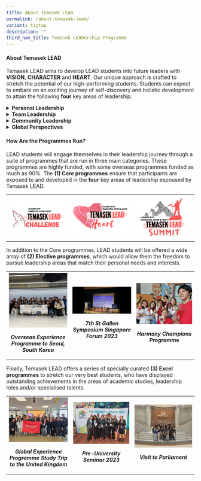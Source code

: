 ```yaml
---
title: About Temasek LEAD
permalink: /about-temasek-lead/
variant: tiptap
description: ""
third_nav_title: Temasek LEADership Programme
---
```

<h4><strong>About Temasek LEAD</strong></h4>
<p>Temasek LEAD aims to develop LEAD students into future leaders with <strong>VISION</strong>, <strong>CHARACTER</strong> and <strong>HEART</strong>.
Our unique approach is crafted to stretch the potential of our high-performing
students. Students can expect to embark on an exciting journey of self-discovery
and holistic development to attain the following <strong>four</strong> key
areas of leadership:</p>
<div data-type="detailGroup" class="isomer-accordion-group isomer-accordion isomer-accordion-white">
<details class="isomer-details">
<summary><strong>Personal Leadership</strong>
</summary>
<div data-type="detailsContent" class="isomer-details-content">
<p>LEAD students will be developed to become effective leaders by raising
their self-awareness, helping them understand their leadership profile
and providing them with opportunities to lead from their strengths. Students
will be provided opportunities to learn essential skills such as effective
communication, planning and organising, problem solving, decision making
and situational adaptability.</p>
<p></p>
<table style="minWidth: 75px">
<colgroup>
<col>
<col>
<col>
</colgroup>
<tbody>
<tr>
<th rowspan="1" colspan="1">
<div class="isomer-image-wrapper">
<img style="width: 100%" height="auto" width="100%" alt="" src="/images/Events/Temasek LEAD/Professional_Development_Workshops.png">
</div>
<p><em>Professional Development Workshops</em>
</p>
</th>
<th rowspan="1" colspan="1">
<div class="isomer-image-wrapper">
<img style="width: 100%" height="auto" width="100%" alt="" src="/images/Events/Temasek LEAD/Leadership_Development_Workshops.png">
</div>
<p><em>Leadership Development Workshops</em>
</p>
</th>
<th rowspan="1" colspan="1">
<div class="isomer-image-wrapper">
<img style="width: 100%" height="auto" width="100%" alt="" src="/images/Events/Temasek LEAD/Mentorship_Programmes.jpg">
</div>
<p><em>Mentorship Programmes</em>
</p>
</th>
</tr>
</tbody>
</table>
</div>
</details>
</div>
<div data-type="detailGroup" class="isomer-accordion-group isomer-accordion isomer-accordion-white">
<details class="isomer-details">
<summary><strong>Team Leadership</strong>
</summary>
<div data-type="detailsContent" class="isomer-details-content">
<p>LEAD students will be offered practice and experiential platforms to lead
in challenging situations. They will acquire skills to organise teams,
strengthen their awareness of teamwork and group dynamics, develop team
resilience, conflict management and negotiation skills, emotional intelligence,
and collaboration strategies. Exciting outdoor adventure programmes, including
caving and white water rafting in various countries, will dev elop their
capabilities to overcome team challenges.</p>
<p></p>
<table style="minWidth: 75px">
<colgroup>
<col>
<col>
<col>
</colgroup>
<tbody>
<tr>
<th rowspan="1" colspan="1">
<div class="isomer-image-wrapper">
<img style="width: 100%" height="auto" width="100%" alt="" src="/images/Events/Temasek LEAD/Overseas_Adventure_Trips.jpg">
</div>
<p><em>Overseas Adventure Trips</em>
</p>
</th>
<th rowspan="1" colspan="1">
<div class="isomer-image-wrapper">
<img style="width: 100%" height="auto" width="100%" alt="" src="/images/Events/Temasek LEAD/Adventure_Learning_Expeditions.jpg">
</div>
<p><em>Adventure Learning Expeditions</em>
</p>
</th>
<th rowspan="1" colspan="1">
<div class="isomer-image-wrapper">
<img style="width: 100%" height="auto" width="100%" alt="" src="/images/Events/Temasek LEAD/Team_Building_Workshops.jpg">
</div>
<p><em>Team Building Workshops</em>
</p>
</th>
</tr>
</tbody>
</table>
</div>
</details>
</div>
<div data-type="detailGroup" class="isomer-accordion-group isomer-accordion isomer-accordion-white">
<details class="isomer-details">
<summary><strong>Community Leadership</strong>
</summary>
<div data-type="detailsContent" class="isomer-details-content">
<p>LEAD students are given platforms to be actively engaged in leading service
learning initiatives, both locally and overseas. The programme aims to
groom compassionate leaders with a heart for others, who think beyond themselves
and their immediate teams, to be socially responsible citizens, and to
serve and care for their community.</p>
<p></p>
<table style="minWidth: 75px">
<colgroup>
<col>
<col>
<col>
</colgroup>
<tbody>
<tr>
<th rowspan="1" colspan="1">
<div class="isomer-image-wrapper">
<img style="width: 100%" height="auto" width="100%" alt="" src="/images/Events/Temasek LEAD/Overseas_Community_Leadership_Projects.jpg">
</div>
<p><em>Overseas Community Leadership Projects</em>
</p>
</th>
<th rowspan="1" colspan="1">
<div class="isomer-image-wrapper">
<img style="width: 100%" height="auto" width="100%" alt="" src="/images/Events/Temasek LEAD/Community_Outreach_in_Singapore.jpg">
</div>
<p><em>Community Outreach in Singapore</em>
</p>
</th>
<th rowspan="1" colspan="1">
<div class="isomer-image-wrapper">
<img style="width: 100%" height="auto" width="100%" alt="" src="/images/Events/Temasek LEAD/Self_initiated_Community_Events.jpg">
</div>
<p><em>Self-initiated Community Events</em>
</p>
</th>
</tr>
</tbody>
</table>
</div>
</details>
</div>
<div data-type="detailGroup" class="isomer-accordion-group isomer-accordion isomer-accordion-white">
<details class="isomer-details">
<summary><strong>Global Perspectives</strong>
</summary>
<div data-type="detailsContent" class="isomer-details-content">
<p>Finally, LEAD students are provided opportunities to engage global and
local government agencies, non-governmental organisations, industries,
and educational institutions. They will develop 21st century competencies,
such as critical and inventive thinking, global awareness and cross-cultural
skills, change readiness, and an enterprising spirit; and be groomed to
be adaptable future-oriented leaders. LEAD students can look forward to
participating in immersive and intellectual symposiums such as those organised
by the United Nations, local and overseas universities and agencies, as
well as engagements with government officials, industry and thought leaders,
and exchanges with peers across the world.</p>
<p></p>
<table style="minWidth: 75px">
<colgroup>
<col>
<col>
<col>
</colgroup>
<tbody>
<tr>
<th rowspan="1" colspan="1">
<div class="isomer-image-wrapper">
<img style="width: 100%" height="auto" width="100%" alt="" src="/images/Events/Temasek LEAD/Local_Forums.png">
</div>
<p><em>Local Forums</em>
</p>
</th>
<th rowspan="1" colspan="1">
<div class="isomer-image-wrapper">
<img style="width: 100%" height="auto" width="100%" alt="" src="/images/Events/Temasek LEAD/Overseas_Conferences.jpg">
</div>
<p><em>Overseas Conferences</em>
</p>
</th>
<th rowspan="1" colspan="1">
<div class="isomer-image-wrapper">
<img style="width: 100%" height="auto" width="100%" alt="" src="/images/Events/Temasek LEAD/Overseas_Exchange_Programmes.jpg">
</div>
<p><em>Overseas Exchange Programmes</em>
</p>
</th>
</tr>
</tbody>
</table>
</div>
</details>
</div>
<h4><strong>How Are the Programmes Run?</strong></h4>
<p>LEAD students will engage themselves in their leadership journey through
a suite of programmes that are run in three main categories. These programmes
are highly funded, with some overseas programmes funded as much as 90%.
The&nbsp;<strong>(1) Core programmes</strong>&nbsp;ensure that participants
are exposed to and developed in the <strong>four</strong> key areas of leadership
espoused by Temasek LEAD.&nbsp;&nbsp;</p>
<table style="minWidth: 75px">
<colgroup>
<col>
<col>
<col>
</colgroup>
<tbody>
<tr>
<th rowspan="1" colspan="1">
<div class="isomer-image-wrapper">
<img style="width: 100%" height="auto" width="100%" alt="" src="/images/Events/Temasek LEAD/Temasek_LEAD_Challenge_Logo_1.png">
</div>
</th>
<th rowspan="1" colspan="1">
<div class="isomer-image-wrapper">
<img style="width: 100%" height="auto" width="100%" alt="" src="/images/Events/Temasek LEAD/LEAD_Heart.png">
</div>
</th>
<th rowspan="1" colspan="1">
<div class="isomer-image-wrapper">
<img style="width: 100%" height="auto" width="100%" alt="" src="/images/Events/Temasek LEAD/LEAD_Summit.png">
</div>
</th>
</tr>
</tbody>
</table>
<p>In addition to the Core programmes, LEAD students will be offered a wide
array of&nbsp;<strong>(2) Elective programmes</strong>, which would allow
them the freedom to pursue leadership areas that match their personal needs
and interests.</p>
<table style="minWidth: 75px">
<colgroup>
<col>
<col>
<col>
</colgroup>
<tbody>
<tr>
<th rowspan="1" colspan="1">
<div class="isomer-image-wrapper">
<img style="width: 100%" height="auto" width="100%" alt="" src="/images/Events/Temasek LEAD/Overseas_Experience_Programme_to_Seoul__South_Korea.png">
</div>
<p><em>Overseas Experience Programme to Seoul, South Korea</em>
</p>
</th>
<th rowspan="1" colspan="1">
<div class="isomer-image-wrapper">
<img style="width: 100%" height="auto" width="100%" alt="" src="/images/Events/Temasek LEAD/7th_St_Gallen_Symposium_Singapore_Forum_2023.png">
</div>
<p><em>7th St Gallen Symposium Singapore Forum 2023</em>
</p>
</th>
<th rowspan="1" colspan="1">
<div class="isomer-image-wrapper">
<img style="width: 100%" height="auto" width="100%" alt="" src="/images/Events/Temasek LEAD/Harmony_Champions_Programme.png">
</div>
<p><em>Harmony Champions Programm</em>e</p>
</th>
</tr>
</tbody>
</table>
<p>Finally, Temasek LEAD offers a series of specially curated&nbsp;<strong>(3) Excel programmes</strong>&nbsp;to
stretch our very best students, who have displayed outstanding achievements
in the areas of academic studies, leadership roles and/or specialised talents.&nbsp;</p>
<table style="minWidth: 75px">
<colgroup>
<col>
<col>
<col>
</colgroup>
<tbody>
<tr>
<th rowspan="1" colspan="1">
<div class="isomer-image-wrapper">
<img style="width: 100%" height="auto" width="100%" alt="" src="/images/Events/Temasek LEAD/Global_Experience_Programme_Study_Trip_to_the_United_Kingdom.jpg">
</div>
<p><em>Global Experience Programme Study Trip to the United Kingdom</em>
</p>
</th>
<th rowspan="1" colspan="1">
<div class="isomer-image-wrapper">
<img style="width: 100%" height="auto" width="100%" alt="" src="/images/Events/Temasek LEAD/Pre_University_Seminar_2023.jpg">
</div>
<p><em>Pre-University Seminar 2023</em>
</p>
</th>
<th rowspan="1" colspan="1">
<div class="isomer-image-wrapper">
<img style="width: 100%" height="auto" width="100%" alt="" src="/images/Events/Temasek LEAD/Visit_to_Parliament.jpg">
</div>
<p><em>Visit to Parliament</em>
</p>
</th>
</tr>
</tbody>
</table>
<p></p>